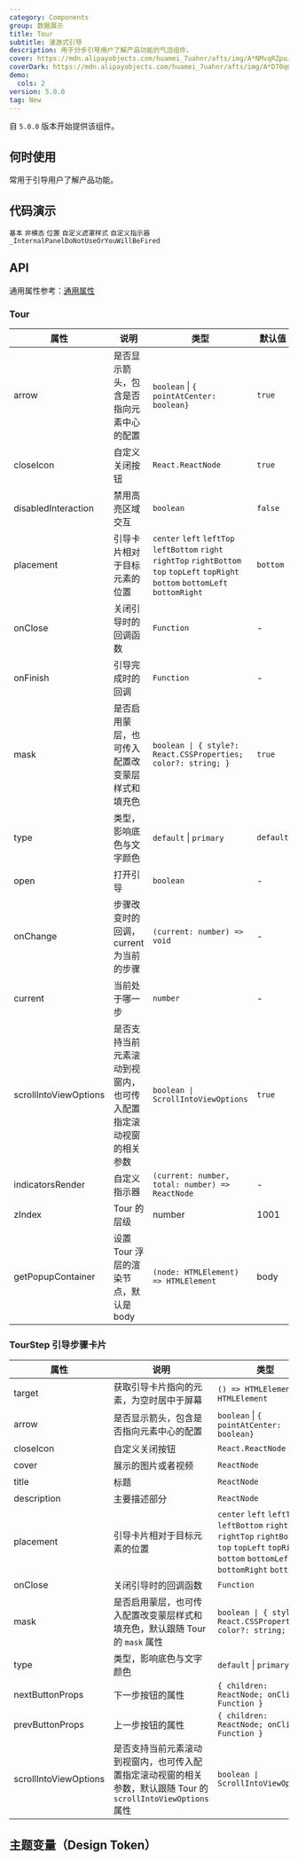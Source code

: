 ```yaml
---
category: Components
group: 数据展示
title: Tour
subtitle: 漫游式引导
description: 用于分步引导用户了解产品功能的气泡组件。
cover: https://mdn.alipayobjects.com/huamei_7uahnr/afts/img/A*NMvqRZpuJfQAAAAAAAAAAAAADrJ8AQ/original
coverDark: https://mdn.alipayobjects.com/huamei_7uahnr/afts/img/A*D70qQJJmzhgAAAAAAAAAAAAADrJ8AQ/original
demo:
  cols: 2
version: 5.0.0
tag: New
---
```


自 `5.0.0` 版本开始提供该组件。

## 何时使用

常用于引导用户了解产品功能。

## 代码演示

<!-- prettier-ignore -->
<code src="./demo/basic.tsx">基本</code>
<code src="./demo/non-modal.tsx">非模态</code>
<code src="./demo/placement.tsx">位置</code>
<code src="./demo/mask.tsx">自定义遮罩样式</code>
<code src="./demo/indicator.tsx">自定义指示器</code>
<code src="./demo/render-panel.tsx" debug>\_InternalPanelDoNotUseOrYouWillBeFired</code>

## API

通用属性参考：[通用属性](/docs/react/common-props)

### Tour

| 属性 | 说明 | 类型 | 默认值 | 版本 |
| --- | --- | --- | --- | --- |
| arrow | 是否显示箭头，包含是否指向元素中心的配置 | `boolean` \| `{ pointAtCenter: boolean}` | `true` |  |
| closeIcon | 自定义关闭按钮 | `React.ReactNode` | `true` | 5.9.0 |
| disabledInteraction | 禁用高亮区域交互 | `boolean` | `false` | 5.13.0 |
| placement | 引导卡片相对于目标元素的位置 | `center` `left` `leftTop` `leftBottom` `right` `rightTop` `rightBottom` `top` `topLeft` `topRight` `bottom` `bottomLeft` `bottomRight` | `bottom` |  |
| onClose | 关闭引导时的回调函数 | `Function` | - |  |
| onFinish | 引导完成时的回调 | `Function` | - |  |
| mask | 是否启用蒙层，也可传入配置改变蒙层样式和填充色 | `boolean \| { style?: React.CSSProperties; color?: string; }` | `true` |  |
| type | 类型，影响底色与文字颜色 | `default` \| `primary` | `default` |  |
| open | 打开引导 | `boolean` | - |  |
| onChange | 步骤改变时的回调，current 为当前的步骤 | `(current: number) => void` | - |  |
| current | 当前处于哪一步 | `number` | - |  |
| scrollIntoViewOptions | 是否支持当前元素滚动到视窗内，也可传入配置指定滚动视窗的相关参数 | `boolean \| ScrollIntoViewOptions` | `true` | 5.2.0 |
| indicatorsRender | 自定义指示器 | `(current: number, total: number) => ReactNode` | - | 5.2.0 |
| zIndex | Tour 的层级 | number | 1001 | 5.3.0 |
| getPopupContainer | 设置 Tour 浮层的渲染节点，默认是 body | `(node: HTMLElement) => HTMLElement` | body | 5.12.0 |

### TourStep 引导步骤卡片

| 属性 | 说明 | 类型 | 默认值 | 版本 |
| --- | --- | --- | --- | --- |
| target | 获取引导卡片指向的元素，为空时居中于屏幕 | `() => HTMLElement` \| `HTMLElement` | - |  |
| arrow | 是否显示箭头，包含是否指向元素中心的配置 | `boolean` \| `{ pointAtCenter: boolean}` | `true` |  |
| closeIcon | 自定义关闭按钮 | `React.ReactNode` | `true` | 5.9.0 |
| cover | 展示的图片或者视频 | `ReactNode` | - |  |
| title | 标题 | `ReactNode` | - |  |
| description | 主要描述部分 | `ReactNode` | - |  |
| placement | 引导卡片相对于目标元素的位置 | `center` `left` `leftTop` `leftBottom` `right` `rightTop` `rightBottom` `top` `topLeft` `topRight` `bottom` `bottomLeft` `bottomRight` `bottom` |  |  |
| onClose | 关闭引导时的回调函数 | `Function` | - |  |
| mask | 是否启用蒙层，也可传入配置改变蒙层样式和填充色，默认跟随 Tour 的 `mask` 属性 | `boolean \| { style?: React.CSSProperties; color?: string; }` | `true` |  |
| type | 类型，影响底色与文字颜色 | `default` \| `primary` | `default` |  |
| nextButtonProps | 下一步按钮的属性 | `{ children: ReactNode; onClick: Function }` | - |  |
| prevButtonProps | 上一步按钮的属性 | `{ children: ReactNode; onClick: Function }` | - |  |
| scrollIntoViewOptions | 是否支持当前元素滚动到视窗内，也可传入配置指定滚动视窗的相关参数，默认跟随 Tour 的 `scrollIntoViewOptions` 属性 | `boolean \| ScrollIntoViewOptions` | `true` | 5.2.0 |

## 主题变量（Design Token）

<ComponentTokenTable component="Tour"></ComponentTokenTable>
